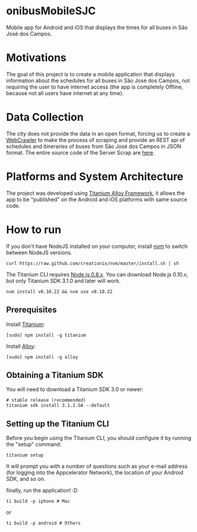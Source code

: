 onibusMobileSJC
===============

Mobile app for Android and iOS that displays the times for all buses in São José dos Campos.

# Motivations

The goal of this project is to create a mobile application that displays information about the schedules for all buses in São José dos Campos, not requiring the user to have internet access (the app is completely Offline, because not all users have internet at any time).

# Data Collection

The city does not provide the data in an open format, forcing us to create a [WebCrawler](http://pt.wikipedia.org/wiki/Web_crawle) to make the process of scraping and provide an REST api of schedules and itineraries of buses from São José dos Campos in JSON format. The entire source code of the Server Scrap are [here](https://github.com/transparenciasjc/spider_bus_java).

# Platforms and System Architecture

The project was developed using [Titanium Alloy Framework](http://docs.appcelerator.com/titanium/3.0/#!/Guide/Alloy_Framework), it allows the app to be "published" on the Android and iOS platforms with same source code.


# How to run

If you don't have NodeJS installed on your computer, install [nvm](https://github.com/creationix/nvm) to switch between NodeJS versions.

	curl https://raw.github.com/creationix/nvm/master/install.sh | sh

The Titanium CLI requires [Node.js 0.8.x](http://nodejs.org/dist/). You can
download Node.js 0.10.x, but only Titanium SDK 3.1.0 and later will work.

	nvm install v0.10.22 && nvm use v0.10.22


## Prerequisites


Install [Titanium](https://github.com/appcelerator/titanium/):

    [sudo] npm install -g titanium


Install [Alloy](https://github.com/appcelerator/alloy):

    [sudo] npm install -g alloy

## Obtaining a Titanium SDK

You will need to download a Titanium SDK 3.0 or newer:

    # stable release (recommended)
    titanium sdk install 3.1.2.GA --default

## Setting up the Titanium CLI

Before you begin using the Titanium CLI, you should configure it by running the
"setup" command:

    titanium setup

It will prompt you with a number of questions such as your e-mail address (for
logging into the Appcelerator Network), the location of your Android SDK, and so on.

finally, run the application! :D

	ti build -p iphone # Mac

or

	ti build -p android # Others